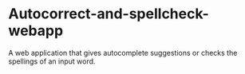 # Autocorrect-and-spellcheck-webapp
A web application that gives autocomplete suggestions or checks the spellings of an input word.
